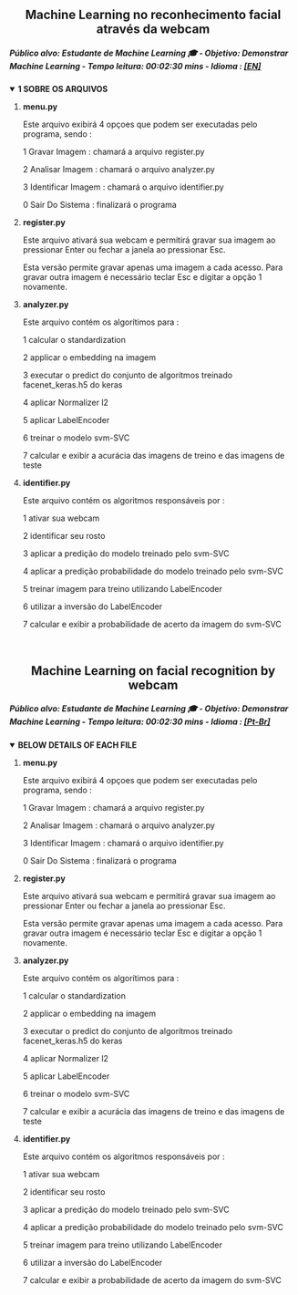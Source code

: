 <h2 align="center"><strong><a id="lang-ptbr">Machine Learning no reconhecimento facial através da webcam</a></strong></h2>
<h5 align="left">Público alvo: Estudante de Machine Learning &#x1F393; - Objetivo: Demonstrar Machine Learning - Tempo leitura: 00:02:30 mins - Idioma : <a href="#lang-en">[EN]</a>󠁧󠁢󠁥󠁮󠁧󠁿</h5>
<details open class="sbdocs sbdocs-details">
  <summary class="sbdocs sbdocs-summary"><strong>1 SOBRE OS ARQUIVOS</strong></summary>
  <ol>
    <li><strong>menu.py</strong>
      <p>Este arquivo exibirá 4 opçoes que podem ser executadas pelo programa, sendo : </p>
      <p>1 Gravar Imagem : chamará a arquivo register.py</p>
      <p>2 Analisar Imagem : chamará o arquivo analyzer.py</p>
      <p>3 Identificar Imagem : chamará o arquivo identifier.py</p>
      <p>0 Sair Do Sistema : finalizará o programa</p>
    </li>
    <li><strong>register.py</strong>
      <p>Este arquivo ativará sua webcam e permitirá gravar sua imagem ao pressionar Enter ou fechar a janela ao pressionar Esc.</p>
      <p>Esta versão permite gravar apenas uma imagem a cada acesso. Para gravar outra imagem é necessário teclar Esc e digitar a opção 1 novamente.</p>
    </li>
    <li><strong>analyzer.py</strong>
      <p>Este arquivo contém os algorítimos para :</p>
      <p>1 calcular o standardization</p>
      <p>2 applicar o embedding na imagem</p>
      <p>3 executar o predict do conjunto de algoritmos treinado facenet_keras.h5 do keras</p>
      <p>4 aplicar Normalizer l2</p>
      <p>5 aplicar LabelEncoder</p>
      <p>6 treinar o modelo svm-SVC</p>
      <p>7 calcular e exibir a acurácia das imagens de treino e das imagens de teste</p>
    </li>
    <li><strong>identifier.py</strong>
      <p>Este arquivo contém os algoritmos responsáveis por :</p>
      <p>1 ativar sua webcam</p>
      <p>2 identificar seu rosto</p>
      <p>3 aplicar a predição do modelo treinado pelo svm-SVC</p>
      <p>4 aplicar a predição probabilidade do modelo treinado pelo svm-SVC</p>
      <p>5 treinar imagem para treino utilizando LabelEncoder</p>
      <p>6 utilizar a inversão do LabelEncoder</p>
      <p>7 calcular e exibir a probabilidade de acerto da imagem do svm-SVC</p>
    </li>
  </ol>
</details><br>

<h2 align="center"><strong><a id="lang-en">Machine Learning on facial recognition by webcam</a></strong></h2>
<h5 align="left">Público alvo: Estudante de Machine Learning &#x1F393; - Objetivo: Demonstrar Machine Learning - Tempo leitura: 00:02:30 mins - Idioma : <a href="#lang-ptbr">[Pt-Br]</a>󠁧󠁢󠁥󠁮󠁧󠁿</h5>
<details open class="sbdocs sbdocs-details">
  <summary class="sbdocs sbdocs-summary"><strong>BELOW DETAILS OF EACH FILE</strong></summary>
  <ol>
    <li><strong>menu.py</strong>
      <p>Este arquivo exibirá 4 opçoes que podem ser executadas pelo programa, sendo : </p>
      <p>1 Gravar Imagem : chamará a arquivo register.py</p>
      <p>2 Analisar Imagem : chamará o arquivo analyzer.py</p>
      <p>3 Identificar Imagem : chamará o arquivo identifier.py</p>
      <p>0 Sair Do Sistema : finalizará o programa</p>
    </li>
    <li><strong>register.py</strong>
      <p>Este arquivo ativará sua webcam e permitirá gravar sua imagem ao pressionar Enter ou fechar a janela ao pressionar Esc.</p>
      <p>Esta versão permite gravar apenas uma imagem a cada acesso. Para gravar outra imagem é necessário teclar Esc e digitar a opção 1 novamente.</p>
    </li>
    <li><strong>analyzer.py</strong>
      <p>Este arquivo contém os algorítimos para :</p>
      <p>1 calcular o standardization</p>
      <p>2 applicar o embedding na imagem</p>
      <p>3 executar o predict do conjunto de algoritmos treinado facenet_keras.h5 do keras</p>
      <p>4 aplicar Normalizer l2</p>
      <p>5 aplicar LabelEncoder</p>
      <p>6 treinar o modelo svm-SVC</p>
      <p>7 calcular e exibir a acurácia das imagens de treino e das imagens de teste</p>
    </li>
    <li><strong>identifier.py</strong>
      <p>Este arquivo contém os algoritmos responsáveis por :</p>
      <p>1 ativar sua webcam</p>
      <p>2 identificar seu rosto</p>
      <p>3 aplicar a predição do modelo treinado pelo svm-SVC</p>
      <p>4 aplicar a predição probabilidade do modelo treinado pelo svm-SVC</p>
      <p>5 treinar imagem para treino utilizando LabelEncoder</p>
      <p>6 utilizar a inversão do LabelEncoder</p>
      <p>7 calcular e exibir a probabilidade de acerto da imagem do svm-SVC</p>
    </li>
  </ol>
</details><br>

